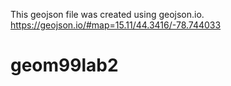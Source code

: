 This geojson file was created using geojson.io.
https://geojson.io/#map=15.11/44.3416/-78.744033 
# geom99lab2
